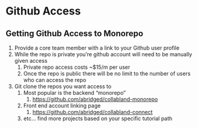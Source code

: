 # Github Access

## Getting Github Access to Monorepo

1. Provide a core team member with a link to your Github user profile
2. While the repo is private you’re github account will need to be manually given access
    1. Private repo access costs ~$15/m per user
    2. Once the repo is public there will be no limit to the number of users who can access the repo
3. Git clone the repos you want access to
    1. Most popular is the backend “monorepo”
        1. https://github.com/abridged/collabland-monorepo
    2. Front end account linking page
        1. https://github.com/abridged/collabland-connect
    3. etc... find more projects based on your specific tutorial path